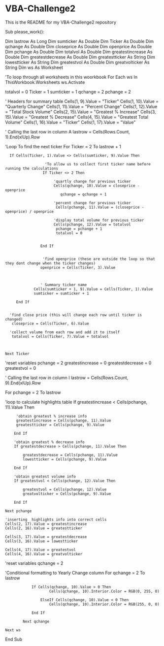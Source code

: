 # VBA-Challenge2
This is the README for my VBA-Challenge2 repository 

Sub please_work():

Dim lastrow As Long
Dim sumticker As Double
Dim Ticker As Double
Dim qchange As Double
Dim closeprice As Double
Dim openprice As Double
Dim pchange As Double
Dim totalvol As Double
Dim greatestincrease As Double
Dim greatestdecrease As Double
Dim greatestticker As String
Dim lowestticker As String
Dim greatestvol As Double
Dim greatvolticker As String
Dim ws As Worksheet


'To loop through all worksheets in this woorkbook
    For Each ws In ThisWorkbook.Worksheets
        ws.Activate


totalvol = 0
Ticker = 1
sumticker = 1
qchange = 2
pchange = 2



' Headers for summary table
        Cells(1, 9).Value = "Ticker"
        Cells(1, 10).Value = "Quarterly Change"
        Cells(1, 11).Value = "Percent Change"
        Cells(1, 12).Value = "Total Stock Volume"
        Cells(2, 15).Value = "Greatest % Increase"
        Cells(3, 15).Value = "Greatest % Decrease"
        Cells(4, 15).Value = "Greatest Total Volume"
        Cells(1, 16).Value = "Ticker"
        Cells(1, 17).Value = "Value"


' Calling the last row in column A
lastrow = Cells(Rows.Count, 1).End(xlUp).Row


'Loop To find the next ticker
  For Ticker = 2 To lastrow + 1
        
        
      If Cells(Ticker, 1).Value <> Cells(sumticker, 9).Value Then
                
                      'To allow us to collect first ticker name before running the calculations
                     If Ticker <> 2 Then
                    
                          'quartly change for previous ticker
                          Cells(qchange, 10).Value = closeprice - openprice
                             qchange = qchange + 1
             
                          'percent change for previous ticker
                           Cells(pchange, 11).Value = (closeprice - openprice) / openprice
                    
                          'display total volume for previous ticker
                          Cells(pchange, 12).Value = totalvol
                           pchange = pchange + 1
                           totalvol = 0
                           
                        
                    End If
                 
             
                     'find openprice (these are outside the loop so that they dont change when the ticker changes)
                    openprice = Cells(Ticker, 3).Value
            
            
            
                    ' Summary ticker name
                 Cells(sumticker + 1, 9).Value = Cells(Ticker, 1).Value
                 sumticker = sumticker + 1
            
         End If
         
         
      'find close price (this will change each row until ticker is changed)
       closeprice = Cells(Ticker, 6).Value
       
      'collect volume from each row and add it to itself
       totalvol = Cells(Ticker, 7).Value + totalvol
    
        
         
    Next Ticker
    
    
   'reset variables
   pchange = 2
   greatestincrease = 0
   greatestdecrease = 0
   greatestvol = 0
   
   
   ' Calling the last row in column I
lastrow = Cells(Rows.Count, 9).End(xlUp).Row


For pchange = 2 To lastrow


'loop to calculate highlights table
         If greatestincrease < Cells(pchange, 11).Value Then
         
         'obtain greatest % increase info
         greatestincrease = Cells(pchange, 11).Value
         greatestticker = Cells(pchange, 9).Value
            
        End If
        
        'obtain greatest % decrease info
        If greatestdecrease > Cells(pchange, 11).Value Then
            
            greatestdecrease = Cells(pchange, 11).Value
            lowestticker = Cells(pchange, 9).Value
            
        End If
        
        'obtain greatest volume info
        If greatestvol < Cells(pchange, 12).Value Then
        
            greatestvol = Cells(pchange, 12).Value
            greatvolticker = Cells(pchange, 9).Value
            
        End If
        
    Next pchange
    
    'inserting  highlights info into correct cells
    Cells(2, 17).Value = greatestincrease
    Cells(2, 16).Value = greatestticker
    
    Cells(3, 17).Value = greatestdecrease
    Cells(3, 16).Value = lowestticker
    
    Cells(4, 17).Value = greatestvol
    Cells(4, 16).Value = greatvolticker


'reset variables
qchange = 2

'Conditional formatting to Yearly Change column
          For qchange = 2 To lastrow
          
                If Cells(qchange, 10).Value > 0 Then
                        Cells(qchange, 10).Interior.Color = RGB(0, 255, 0)
                    
                    ElseIf Cells(qchange, 10).Value < 0 Then
                        Cells(qchange, 10).Interior.Color = RGB(255, 0, 0)
                
                End If
                
            Next qchange
            
    Next ws
    
End Sub


